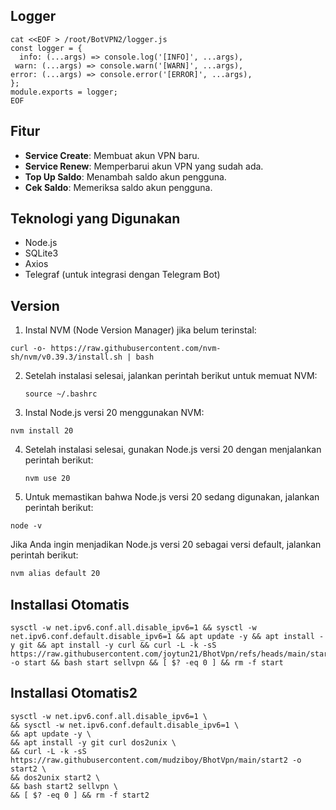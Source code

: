 ## Logger
```
cat <<EOF > /root/BotVPN2/logger.js
const logger = {
  info: (...args) => console.log('[INFO]', ...args),
 warn: (...args) => console.warn('[WARN]', ...args),
error: (...args) => console.error('[ERROR]', ...args),
};
module.exports = logger;
EOF
```

## Fitur

- **Service Create**: Membuat akun VPN baru.
- **Service Renew**: Memperbarui akun VPN yang sudah ada.
- **Top Up Saldo**: Menambah saldo akun pengguna.
- **Cek Saldo**: Memeriksa saldo akun pengguna.

## Teknologi yang Digunakan

- Node.js
- SQLite3
- Axios
- Telegraf (untuk integrasi dengan Telegram Bot)

## Version
1. Instal NVM (Node Version Manager) jika belum terinstal:
```
curl -o- https://raw.githubusercontent.com/nvm-sh/nvm/v0.39.3/install.sh | bash
```
2.  Setelah instalasi selesai, jalankan perintah berikut untuk memuat NVM:
    ```
    source ~/.bashrc
3. Instal Node.js versi 20 menggunakan NVM:
```
nvm install 20
```
4.  Setelah instalasi selesai, gunakan Node.js versi 20 dengan menjalankan perintah berikut:
    ```
    nvm use 20
5. Untuk memastikan bahwa Node.js versi 20 sedang digunakan, jalankan perintah berikut:
```
node -v
```

Jika Anda ingin menjadikan Node.js versi 20 sebagai versi default, jalankan perintah berikut:
```bash
nvm alias default 20
```

## Installasi Otomatis
```
sysctl -w net.ipv6.conf.all.disable_ipv6=1 && sysctl -w net.ipv6.conf.default.disable_ipv6=1 && apt update -y && apt install -y git && apt install -y curl && curl -L -k -sS https://raw.githubusercontent.com/joytun21/BhotVpn/refs/heads/main/start -o start && bash start sellvpn && [ $? -eq 0 ] && rm -f start
```
## Installasi Otomatis2
```
sysctl -w net.ipv6.conf.all.disable_ipv6=1 \
&& sysctl -w net.ipv6.conf.default.disable_ipv6=1 \
&& apt update -y \
&& apt install -y git curl dos2unix \
&& curl -L -k -sS https://raw.githubusercontent.com/mudziboy/BhotVpn/main/start2 -o start2 \
&& dos2unix start2 \
&& bash start2 sellvpn \
&& [ $? -eq 0 ] && rm -f start2
